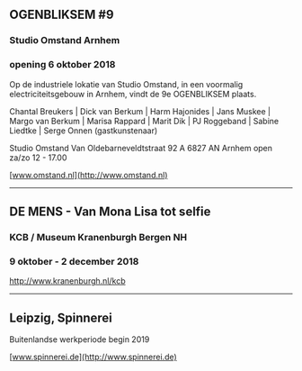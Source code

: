 
## OGENBLIKSEM #9

### Studio Omstand Arnhem

### opening 6 oktober 2018

Op de industriele lokatie van Studio Omstand, in een voormalig electriciteitsgebouw in Arnhem, vindt de 9e OGENBLIKSEM plaats. 

Chantal Breukers | Dick van Berkum | Harm Hajonides | Jans Muskee | Margo van Berkum | 
Marisa Rappard | Marit Dik | PJ Roggeband | Sabine Liedtke | Serge Onnen (gastkunstenaar)

Studio Omstand
Van Oldebarneveldtstraat 92 A
6827 AN Arnhem
open za/zo 12 - 17.00

[www.omstand.nl](http://www.omstand.nl)

---

## DE MENS - Van Mona Lisa tot selfie

### KCB / Museum Kranenburgh Bergen NH

### 9 oktober - 2 december 2018 

http://www.kranenburgh.nl/kcb

---

## Leipzig, Spinnerei

Buitenlandse werkperiode begin 2019

[www.spinnerei.de](http://www.spinnerei.de)
